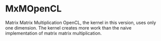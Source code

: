 MxMOpenCL
=========

Matrix Matrix Multiplication OpenCL, the kernel in this version, uses only one dimension. The kernel creates more work than the naive implementation of matrix matrix multiplication.
